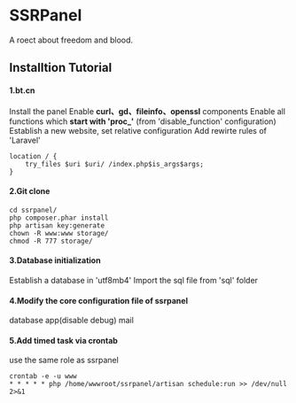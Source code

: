 # SSRPanel
A roect about freedom and blood.

## Installtion Tutorial
#### 1.bt.cn
Install the panel
Enable **curl、gd、fileinfo、openssl** components
Enable all functions which **start with 'proc_'** (from 'disable_function' configuration)
Establish a new website, set relative configuration
Add rewirte rules of 'Laravel'
```
location / {
    try_files $uri $uri/ /index.php$is_args$args;
}
```
#### 2.Git clone
```
cd ssrpanel/
php composer.phar install
php artisan key:generate
chown -R www:www storage/
chmod -R 777 storage/
```
#### 3.Database initialization
Establish a database in 'utf8mb4'
Import the sql file from 'sql' folder
#### 4.Modify the core configuration file of ssrpanel
database app(disable debug) mail
#### 5.Add timed task via crontab
use the same role as ssrpanel
```
crontab -e -u www
* * * * * php /home/wwwroot/ssrpanel/artisan schedule:run >> /dev/null 2>&1
```
